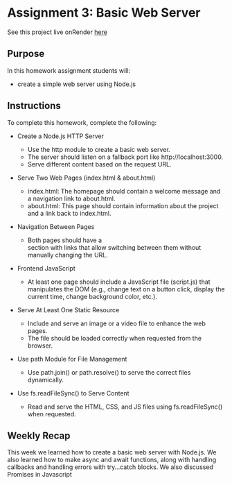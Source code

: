 # Assignment 3: Basic Web Server

See this project live onRender [here](https://n320.onrender.com/)

## Purpose

In this homework assignment students will:

- create a simple web server using Node.js

## Instructions

To complete this homework, complete the following:

- Create a Node.js HTTP Server

  - Use the http module to create a basic web server.
  - The server should listen on a fallback port like http://localhost:3000.
  - Serve different content based on the request URL.

- Serve Two Web Pages (index.html & about.html)

  - index.html: The homepage should contain a welcome message and a navigation link to about.html.
  - about.html: This page should contain information about the project and a link back to index.html.

- Navigation Between Pages

  - Both pages should have a <nav> section with links that allow switching between them without manually changing the URL.

- Frontend JavaScript

  - At least one page should include a JavaScript file (script.js) that manipulates the DOM (e.g., change text on a button click, display the current time, change background color, etc.).

- Serve At Least One Static Resource

  - Include and serve an image or a video file to enhance the web pages.
  - The file should be loaded correctly when requested from the browser.

- Use path Module for File Management

  - Use path.join() or path.resolve() to serve the correct files dynamically.

- Use fs.readFileSync() to Serve Content
  - Read and serve the HTML, CSS, and JS files using fs.readFileSync() when requested.

## Weekly Recap

This week we learned how to create a basic web server with Node.js. We also learned how to make async and await functions, along with handling callbacks and handling errors with try...catch blocks. We also discussed Promises in Javascript
